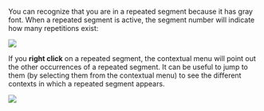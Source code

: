 You can recognize that you are in a repeated segment because it has gray font.
When a repeated segment is active, the segment number will indicate how many repetitions exist: 

![](../../_assets/img/15_repeated_segment.jpg)

If you **right click** on a repeated segment, the contextual menu will point out the other occurrences of a repeated segment. It can be useful to jump to them (by selecting them from the contextual menu) to see the different contexts in which a repeated segment appears.

![](../../_assets/img/16_repeated_context.jpg)

<!-- @todo: get list of all included files in guides, then find the ones that are not included -->